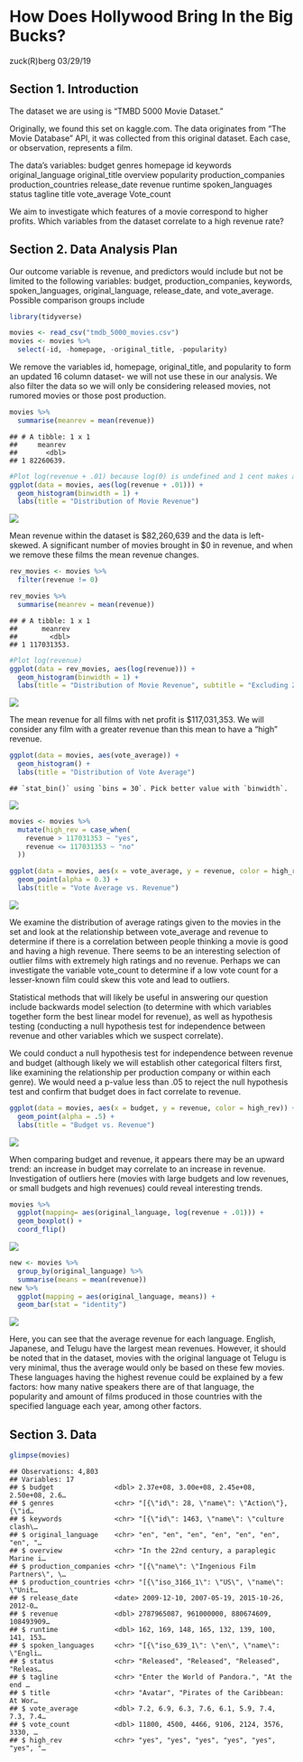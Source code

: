How Does Hollywood Bring In the Big Bucks?
================
zuck(R)berg
03/29/19

## Section 1. Introduction

The dataset we are using is “TMBD 5000 Movie Dataset.”

Originally, we found this set on kaggle.com. The data originates from
“The Movie Database” API, it was collected from this original dataset.
Each case, or observation, represents a film.

The data’s variables: budget genres homepage id keywords
original\_language original\_title overview popularity
production\_companies production\_countries release\_date revenue
runtime spoken\_languages status tagline title vote\_average Vote\_count

We aim to investigate which features of a movie correspond to higher
profits. Which variables from the dataset correlate to a high revenue
rate?

## Section 2. Data Analysis Plan

Our outcome variable is revenue, and predictors would include but not be
limited to the following variables: budget, production\_companies,
keywords, spoken\_languages, original\_language, release\_date, and
vote\_average. Possible comparison groups include

``` r
library(tidyverse)

movies <- read_csv("tmdb_5000_movies.csv")
movies <- movies %>%
  select(-id, -homepage, -original_title, -popularity)
```

We remove the variables id, homepage, original\_title, and popularity to
form an updated 16 column dataset- we will not use these in our
analysis. We also filter the data so we will only be considering
released movies, not rumored movies or those post production.

``` r
movies %>%
  summarise(meanrev = mean(revenue))
```

    ## # A tibble: 1 x 1
    ##     meanrev
    ##       <dbl>
    ## 1 82260639.

``` r
#Plot log(revenue + .01) because log(0) is undefined and 1 cent makes a negligible difference
ggplot(data = movies, aes(log(revenue + .01))) +
  geom_histogram(binwidth = 1) +
  labs(title = "Distribution of Movie Revenue")
```

![](proposal_files/figure-gfm/revenue-distribution-1.png)<!-- -->

Mean revenue within the dataset is $82,260,639 and the data is
left-skewed. A significant number of movies brought in $0 in revenue,
and when we remove these films the mean revenue changes.

``` r
rev_movies <- movies %>%
  filter(revenue != 0)

rev_movies %>%
  summarise(meanrev = mean(revenue))
```

    ## # A tibble: 1 x 1
    ##      meanrev
    ##        <dbl>
    ## 1 117031353.

``` r
#Plot log(revenue)
ggplot(data = rev_movies, aes(log(revenue))) +
  geom_histogram(binwidth = 1) +
  labs(title = "Distribution of Movie Revenue", subtitle = "Excluding Zero-Revenue Productions")
```

![](proposal_files/figure-gfm/zero-revenue-distribution-1.png)<!-- -->

The mean revenue for all films with net profit is $117,031,353. We will
consider any film with a greater revenue than this mean to have a “high”
revenue.

``` r
ggplot(data = movies, aes(vote_average)) +
  geom_histogram() +
  labs(title = "Distribution of Vote Average")
```

    ## `stat_bin()` using `bins = 30`. Pick better value with `binwidth`.

![](proposal_files/figure-gfm/distribution-votes-1.png)<!-- -->

``` r
movies <- movies %>%
  mutate(high_rev = case_when(
    revenue > 117031353 ~ "yes",
    revenue <= 117031353 ~ "no"
  ))

ggplot(data = movies, aes(x = vote_average, y = revenue, color = high_rev)) +
  geom_point(alpha = 0.3) +
  labs(title = "Vote Average vs. Revenue")
```

![](proposal_files/figure-gfm/distribution-votes-2.png)<!-- -->

We examine the distribution of average ratings given to the movies in
the set and look at the relationship between vote\_average and revenue
to determine if there is a correlation between people thinking a movie
is good and having a high revenue. There seems to be an interesting
selection of outlier films with extremely high ratings and no revenue.
Perhaps we can investigate the variable vote\_count to determine if a
low vote count for a lesser-known film could skew this vote and lead to
outliers.

Statistical methods that will likely be useful in answering our question
include backwards model selection (to determine with which variables
together form the best linear model for revenue), as well as hypothesis
testing (conducting a null hypothesis test for independence between
revenue and other variables which we suspect correlate).

We could conduct a null hypothesis test for independence between revenue
and budget (although likely we will establish other categorical filters
first, like examining the relationship per production company or within
each genre). We would need a p-value less than .05 to reject the null
hypothesis test and confirm that budget does in fact correlate to
revenue.

``` r
ggplot(data = movies, aes(x = budget, y = revenue, color = high_rev)) +
  geom_point(alpha = .5) +
  labs(title = "Budget vs. Revenue")
```

![](proposal_files/figure-gfm/budget-vs-revenue-1.png)<!-- -->

When comparing budget and revenue, it appears there may be an upward
trend: an increase in budget may correlate to an increase in revenue.
Investigation of outliers here (movies with large budgets and low
revenues, or small budgets and high revenues) could reveal interesting
trends.

``` r
movies %>%
  ggplot(mapping= aes(original_language, log(revenue + .01))) +
  geom_boxplot() +
  coord_flip()
```

![](proposal_files/figure-gfm/graph-1.png)<!-- -->

``` r
new <- movies %>%
  group_by(original_language) %>%
  summarise(means = mean(revenue)) 
new %>%
  ggplot(mapping = aes(original_language, means)) +
  geom_bar(stat = "identity")
```

![](proposal_files/figure-gfm/-language-1.png)<!-- -->

Here, you can see that the average revenue for each language. English,
Japanese, and Telugu have the largest mean revenues. However, it should
be noted that in the dataset, movies with the original language ot
Telugu is very minimal, thus the average would only be based on these
few movies. These languages having the highest revenue could be
explained by a few factors: how many native speakers there are of that
language, the popularity and amount of films produced in those countries
with the specified language each year, among other factors.

## Section 3. Data

``` r
glimpse(movies)
```

    ## Observations: 4,803
    ## Variables: 17
    ## $ budget               <dbl> 2.37e+08, 3.00e+08, 2.45e+08, 2.50e+08, 2.6…
    ## $ genres               <chr> "[{\"id\": 28, \"name\": \"Action\"}, {\"id…
    ## $ keywords             <chr> "[{\"id\": 1463, \"name\": \"culture clash\…
    ## $ original_language    <chr> "en", "en", "en", "en", "en", "en", "en", "…
    ## $ overview             <chr> "In the 22nd century, a paraplegic Marine i…
    ## $ production_companies <chr> "[{\"name\": \"Ingenious Film Partners\", \…
    ## $ production_countries <chr> "[{\"iso_3166_1\": \"US\", \"name\": \"Unit…
    ## $ release_date         <date> 2009-12-10, 2007-05-19, 2015-10-26, 2012-0…
    ## $ revenue              <dbl> 2787965087, 961000000, 880674609, 108493909…
    ## $ runtime              <dbl> 162, 169, 148, 165, 132, 139, 100, 141, 153…
    ## $ spoken_languages     <chr> "[{\"iso_639_1\": \"en\", \"name\": \"Engli…
    ## $ status               <chr> "Released", "Released", "Released", "Releas…
    ## $ tagline              <chr> "Enter the World of Pandora.", "At the end …
    ## $ title                <chr> "Avatar", "Pirates of the Caribbean: At Wor…
    ## $ vote_average         <dbl> 7.2, 6.9, 6.3, 7.6, 6.1, 5.9, 7.4, 7.3, 7.4…
    ## $ vote_count           <dbl> 11800, 4500, 4466, 9106, 2124, 3576, 3330, …
    ## $ high_rev             <chr> "yes", "yes", "yes", "yes", "yes", "yes", "…
